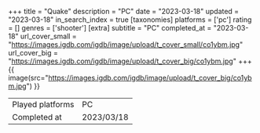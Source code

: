 +++
title = "Quake"
description = "PC"
date = "2023-03-18"
updated = "2023-03-18"
in_search_index = true
[taxonomies]
platforms = ['pc']
rating = []
genres = ['shooter']
[extra]
subtitle = "PC"
completed_at = "2023-03-18"
url_cover_small = "https://images.igdb.com/igdb/image/upload/t_cover_small/co1ybm.jpg"
url_cover_big = "https://images.igdb.com/igdb/image/upload/t_cover_big/co1ybm.jpg"
+++
{{ image(src="https://images.igdb.com/igdb/image/upload/t_cover_big/co1ybm.jpg") }}

|              |            |
| ------------ | ---------- |
| Played platforms    | PC |
| Completed at | 2023/03/18 |

